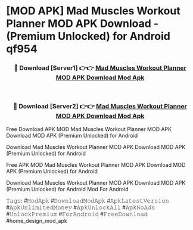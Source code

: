 # [MOD APK] Mad Muscles Workout Planner MOD APK Download - (Premium Unlocked) for Android qf954



<div align="center">
<h3>🔴 Download [Server1] 👉👉 <a href="https://momento.my/?title=Mad_Muscles_Workout_Planner_MOD_APK_Download">Mad Muscles Workout Planner MOD APK Download Mod Apk</a></h3><br>

<h3>🔴 Download [Server2] 👉👉 <a href="https://momento.my/?title=Mad_Muscles_Workout_Planner_MOD_APK_Download">Mad Muscles Workout Planner MOD APK Download Mod Apk</a></h3>
</div>



Free Download APK MOD Mad Muscles Workout Planner MOD APK Download MOD APK (Premium Unlocked) for Android

Download Mad Muscles Workout Planner MOD APK Download MOD APK (Premium Unlocked) for Android

Free APK MOD Mad Muscles Workout Planner MOD APK Download MOD APK (Premium Unlocked) for Android

Download Mad Muscles Workout Planner MOD APK Download MOD APK (Premium Unlocked) for Android Mod For Android

𝚃𝚊𝚐𝚜: #𝙼𝚘𝚍𝙰𝚙𝚔 #𝙳𝚘𝚠𝚗𝚕𝚘𝚊𝚍𝙼𝚘𝚍𝙰𝚙𝚔 #𝙰𝚙𝚔𝙻𝚊𝚝𝚎𝚜𝚝𝚅𝚎𝚛𝚜𝚒𝚘𝚗 #𝙰𝚙𝚔𝚄𝚗𝚕𝚒𝚖𝚒𝚝𝚎𝚍𝙼𝚘𝚗𝚎𝚢 #𝙰𝚙𝚔𝚄𝚗𝚕𝚘𝚌𝚔𝙰𝚕𝚕 #𝙰𝚙𝚔𝙽𝚘𝙰𝚍𝚜 #𝚄𝚗𝚕𝚘𝚌𝚔𝙿𝚛𝚎𝚖𝚒𝚞𝚖 #𝙵𝚘𝚛𝙰𝚗𝚍𝚛𝚘𝚒𝚍 #𝙵𝚛𝚎𝚎𝙳𝚘𝚠𝚗𝚕𝚘𝚊𝚍 #home_design_mod_apk
